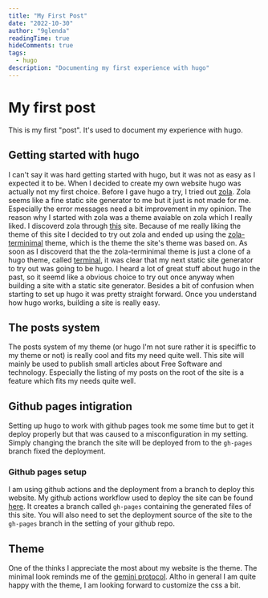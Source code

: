 ```yaml
---
title: "My First Post"
date: "2022-10-30"
author: "9glenda"
readingTime: true 
hideComments: true
tags:
  - hugo
description: "Documenting my first experience with hugo"
---
```

# My first post
This is my first "post". It's used to document my experience with hugo.
## Getting started with hugo
I can't say it was hard getting started with hugo, but it was not as easy as I expected it to be.
When I decided to create my own website hugo was actually not my first choice. Before I gave hugo a try, I tried out [zola](https://www.getzola.org/).
Zola seems like a fine static site generator to me but it just is not made for me. Especially the error messages need a bit improvement in my opinion.
The reason why I started with zola was a theme avaiable on zola which I really liked. I discoverd zola through [this](https://jdisaacs.com/) site.
Because of me really liking the theme of this site I decided to try out zola and ended up using the [zola-terminimal](https://github.com/pawroman/zola-theme-terminimal) theme, which is the theme the site's theme was based on.
As soon as I discoverd that the the zola-terminimal theme is just a clone of a hugo theme, called [terminal](https://github.com/panr/hugo-theme-terminal), it was clear that my next static site generator to try out was going to be hugo.
I heard a lot of great stuff about hugo in the past, so it seemd like a obvious choice to try out once anyway when building a site with a static site generator.
Besides a bit of confusion when starting to set up hugo it was pretty straight forward. Once you understand how hugo works, building a site is really easy.
## The posts system
The posts system of my theme (or hugo I'm not sure rather it is speciffic to my theme or not) is really cool and fits my need quite well.
This site will mainly be used to publish small articles about Free Software and technology. Especially the listing of my posts on the root of the site is a feature which fits my needs quite well.
## Github pages intigration
Setting up hugo to work with github pages took me some time but to get it deploy properly but that was caused to a misconfiguration in my setting. Simply changing the branch the site will be deployed from to the `gh-pages` branch fixed the deployment.
### Github pages setup
I am using github actions and the deployment from a branch to deploy this website. My github actions workflow used to deploy the site can be found [here](https://github.com/9glenda/9glenda.github.io/blob/main/.github/workflows/deploy.yml).
It creates a branch called `gh-pages` containing the generated files of this site. You will also need to set the deployment source of the site to the `gh-pages` branch in the setting of your github repo.
## Theme
One of the thinks I appreciate the most about my website is the theme. The minimal look reminds me of the [gemini protocol](https://gemini.circumlunar.space/). Altho in general I am quite happy with the theme, I am looking forward to customize the css a bit.
